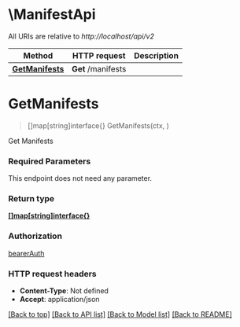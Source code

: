 # \ManifestApi

All URIs are relative to *http://localhost/api/v2*

Method | HTTP request | Description
------------- | ------------- | -------------
[**GetManifests**](ManifestApi.md#GetManifests) | **Get** /manifests | 


# **GetManifests**
> []map[string]interface{} GetManifests(ctx, )


Get Manifests

### Required Parameters
This endpoint does not need any parameter.

### Return type

[**[]map[string]interface{}**](map[string]interface{}.md)

### Authorization

[bearerAuth](../README.md#bearerAuth)

### HTTP request headers

 - **Content-Type**: Not defined
 - **Accept**: application/json

[[Back to top]](#) [[Back to API list]](../README.md#documentation-for-api-endpoints) [[Back to Model list]](../README.md#documentation-for-models) [[Back to README]](../README.md)

